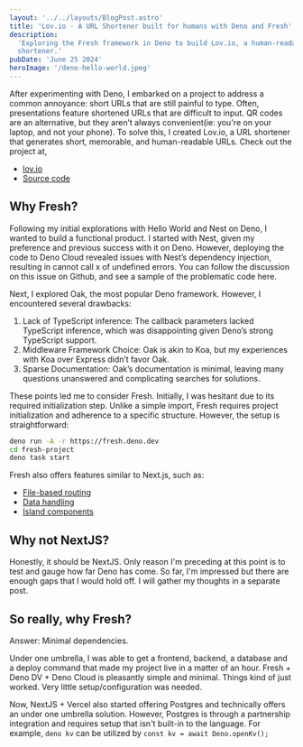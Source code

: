 ```yaml
---
layout: '../../layouts/BlogPost.astro'
title: 'Lov.io - A URL Shortener built for humans with Deno and Fresh'
description:
  'Exploring the Fresh framework in Deno to build Lov.io, a human-readable URL
  shortener.'
pubDate: 'June 25 2024'
heroImage: '/deno-hello-world.jpeg'
---
```


After experimenting with Deno, I embarked on a project to address a common
annoyance: short URLs that are still painful to type. Often, presentations
feature shortened URLs that are difficult to input. QR codes are an alternative,
but they aren’t always convenient(ie: you're on your laptop, and not your
phone). To solve this, I created Lov.io, a URL shortener that generates short,
memorable, and human-readable URLs. Check out the project at,

- [lov.io](https://lov.io)
- [Source code](https://github.com/uptownhr/tiny-url)

## Why Fresh?

Following my initial explorations with Hello World and Nest on Deno, I wanted to
build a functional product. I started with Nest, given my preference and
previous success with it on Deno. However, deploying the code to Deno Cloud
revealed issues with Nest’s dependency injection, resulting in cannot call x of
undefined errors. You can follow the discussion on this issue on Github, and see
a sample of the problematic code here.

Next, I explored Oak, the most popular Deno framework. However, I encountered
several drawbacks:

1.  Lack of TypeScript inference: The callback parameters lacked TypeScript
    inference, which was disappointing given Deno’s strong TypeScript support.
2.  Middleware Framework Choice: Oak is akin to Koa, but my experiences with Koa
    over Express didn’t favor Oak.
3.  Sparse Documentation: Oak’s documentation is minimal, leaving many questions
    unanswered and complicating searches for solutions.

These points led me to consider Fresh. Initially, I was hesitant due to its
required initialization step. Unlike a simple import, Fresh requires project
initialization and adherence to a specific structure. However, the setup is
straightforward:

```bash
deno run -A -r https://fresh.deno.dev
cd fresh-project
deno task start
```

Fresh also offers features similar to Next.js, such as:

- [File-based routing](https://fresh.deno.dev/docs/concepts/routing)
- [Data handling](https://fresh.deno.dev/docs/concepts/routes)
- [Island components](https://fresh.deno.dev/docs/concepts/islands)

## Why not NextJS?

Honestly, it should be NextJS. Only reason I'm preceding at this point is to
test and gauge how far Deno has come. So far, I'm impressed but there are enough
gaps that I would hold off. I will gather my thoughts in a separate post.

## So really, why Fresh?

Answer: Minimal dependencies.

Under one umbrella, I was able to get a frontend, backend, a database and a
deploy command that made my project live in a matter of an hour. Fresh + Deno
DV + Deno Cloud is pleasantly simple and minimal. Things kind of just worked.
Very little setup/configuration was needed.

Now, NextJS + Vercel also started offering Postgres and technically offers an
under one umbrella solution. However, Postgres is through a partnership
integration and requires setup that isn't built-in to the language. For example,
`deno kv` can be utilized by `const kv = await Deno.openKv();`
